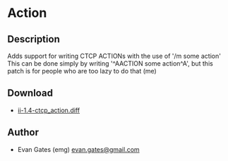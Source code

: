 Action
======

Description
-----------
Adds support for writing CTCP ACTIONs with the use of '/m some action' This can
be done simply by writing '^AACTION some action^A', but this patch is for
people who are too lazy to do that (me)

Download
--------
* [ii-1.4-ctcp\_action.diff](ii-1.4-ctcp_action.diff)

Author
------
* Evan Gates (emg) <evan.gates@gmail.com>
